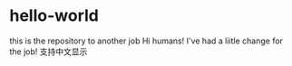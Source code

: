# hello-world
this is the repository to another job
Hi humans!
I've had a liitle change for the job!
支持中文显示
